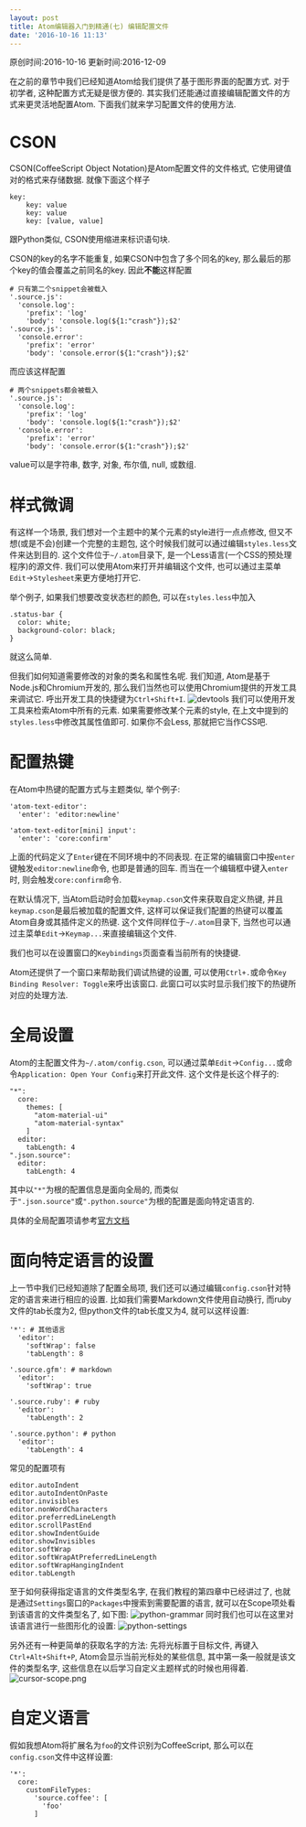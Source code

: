 ```yaml
---
layout: post
title: Atom编辑器入门到精通(七) 编辑配置文件
date: '2016-10-16 11:13'
---
```


原创时间:2016-10-16
更新时间:2016-12-09

在之前的章节中我们已经知道Atom给我们提供了基于图形界面的配置方式. 对于初学者, 这种配置方式无疑是很方便的. 其实我们还能通过直接编辑配置文件的方式来更灵活地配置Atom. 下面我们就来学习配置文件的使用方法.

# CSON
CSON(CoffeeScript Object Notation)是Atom配置文件的文件格式, 它使用键值对的格式来存储数据. 就像下面这个样子
```
key:
    key: value
    key: value
    key: [value, value]
```
跟Python类似, CSON使用缩进来标识语句块.

CSON的key的名字不能重复, 如果CSON中包含了多个同名的key, 那么最后的那个key的值会覆盖之前同名的key.
因此**不能**这样配置
```
# 只有第二个snippet会被载入
'.source.js':
  'console.log':
    'prefix': 'log'
    'body': 'console.log(${1:"crash"});$2'
'.source.js':
  'console.error':
    'prefix': 'error'
    'body': 'console.error(${1:"crash"});$2'

```
而应该这样配置
```
# 两个snippets都会被载入
'.source.js':
  'console.log':
    'prefix': 'log'
    'body': 'console.log(${1:"crash"});$2'
  'console.error':
    'prefix': 'error'
    'body': 'console.error(${1:"crash"});$2'

```

value可以是字符串, 数字, 对象, 布尔值, null, 或数组.

# 样式微调
有这样一个场景, 我们想对一个主题中的某个元素的style进行一点点修改, 但又不想(或是不会)创建一个完整的主题包, 这个时候我们就可以通过编辑`styles.less`文件来达到目的. 这个文件位于`~/.atom`目录下, 是一个Less语言(一个CSS的预处理程序)的源文件.
我们可以使用Atom来打开并编辑这个文件, 也可以通过主菜单`Edit`->`Stylesheet`来更方便地打开它.

举个例子, 如果我们想要改变状态栏的颜色, 可以在`styles.less`中加入
```
.status-bar {
  color: white;
  background-color: black;
}
```
就这么简单.

但我们如何知道需要修改的对象的类名和属性名呢. 我们知道, Atom是基于Node.js和Chromium开发的, 那么我们当然也可以使用Chromium提供的开发工具来调试它. 呼出开发工具的快捷键为`Ctrl+Shift+I`.
![devtools](https://raw.githubusercontent.com/PeterHo/images/master/blog/editor/atom/atom_7/devtools.png)
我们可以使用开发工具来检索Atom中所有的元素. 如果需要修改某个元素的style, 在上文中提到的`styles.less`中修改其属性值即可. 如果你不会Less, 那就把它当作CSS吧.


# 配置热键
在Atom中热键的配置方式与主题类似, 举个例子:
```
'atom-text-editor':
  'enter': 'editor:newline'

'atom-text-editor[mini] input':
  'enter': 'core:confirm'
```
上面的代码定义了`Enter`键在不同环境中的不同表现. 在正常的编辑窗口中按`enter`键触发`editor:newline`命令, 也即是普通的回车. 而当在一个编辑框中键入`enter`时, 则会触发`core:confirm`命令.

在默认情况下, 当Atom启动时会加载`keymap.cson`文件来获取自定义热键, 并且`keymap.cson`是最后被加载的配置文件, 这样可以保证我们配置的热键可以覆盖Atom自身或其插件定义的热键. 这个文件同样位于`~/.atom`目录下, 当然也可以通过主菜单`Edit`->`Keymap...`来直接编辑这个文件.

我们也可以在设置窗口的`Keybindings`页面查看当前所有的快捷键.

Atom还提供了一个窗口来帮助我们调试热键的设置, 可以使用`Ctrl+.`或命令`Key Binding Resolver: Toggle`来呼出该窗口. 此窗口可以实时显示我们按下的热键所对应的处理方法.

# 全局设置
Atom的主配置文件为`~/.atom/config.cson`, 可以通过菜单`Edit`->`Config...`或命令`Application: Open Your Config`来打开此文件.
这个文件是长这个样子的:
```
"*":
  core:
    themes: [
      "atom-material-ui"
      "atom-material-syntax"
    ]
  editor:
    tabLength: 4
".json.source":
  editor:
    tabLength: 4
```

其中以`"*"`为根的配置信息是面向全局的, 而类似于`".json.source"`或`".python.source"`为根的配置是面向特定语言的.

具体的全局配置项请参考[官方文档](http://flight-manual.atom.io/using-atom/sections/basic-customization/#configuration-key-reference)

# 面向特定语言的设置
上一节中我们已经知道除了配置全局项, 我们还可以通过编辑`config.cson`针对特定的语言来进行相应的设置.
比如我们需要Markdown文件使用自动换行, 而ruby文件的tab长度为2, 但python文件的tab长度又为4, 就可以这样设置:
```
'*': # 其他语言
  'editor':
    'softWrap': false
    'tabLength': 8

'.source.gfm': # markdown
  'editor':
    'softWrap': true

'.source.ruby': # ruby
  'editor':
    'tabLength': 2

'.source.python': # python
  'editor':
    'tabLength': 4
```

常见的配置项有
```
editor.autoIndent
editor.autoIndentOnPaste
editor.invisibles
editor.nonWordCharacters
editor.preferredLineLength
editor.scrollPastEnd
editor.showIndentGuide
editor.showInvisibles
editor.softWrap
editor.softWrapAtPreferredLineLength
editor.softWrapHangingIndent
editor.tabLength
```

至于如何获得指定语言的文件类型名字, 在我们教程的第四章中已经讲过了, 也就是通过`Settings`窗口的`Packages`中搜索到需要配置的语言, 就可以在Scope项处看到该语言的文件类型名了, 如下图:
![python-grammar](https://raw.githubusercontent.com/PeterHo/images/master/blog/editor/atom/atom_7/python-grammar.png)
同时我们也可以在这里对该语言进行一些图形化的设置:
![python-settings](https://raw.githubusercontent.com/PeterHo/images/master/blog/editor/atom/atom_7/python-settings.png)

另外还有一种更简单的获取名字的方法: 先将光标置于目标文件, 再键入`Ctrl+Alt+Shift+P`, Atom会显示当前光标处的某些信息, 其中第一条一般就是该文件的类型名字, 这些信息在以后学习自定义主题样式的时候也用得着.
![cursor-scope.png](https://raw.githubusercontent.com/PeterHo/images/master/blog/editor/atom/atom_7/cursor-scope.png)

# 自定义语言
假如我想Atom将扩展名为`foo`的文件识别为CoffeeScript, 那么可以在`config.cson`文件中这样设置:
```
'*':
  core:
    customFileTypes:
      'source.coffee': [
        'foo'
      ]
```
